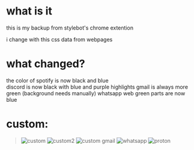 # what is it
this is my backup from stylebot's chrome extention

i change with this css data from webpages

# what changed?

the color of spotify is now black and blue<br>
discord is now black with blue and purple highlights
gmail is always more green (background needs manually)
whatsapp web green parts are now blue

# custom:
> ![custom](https://user-images.githubusercontent.com/63209264/178688696-b7fa75b8-254c-475b-be59-341284e27501.png)
> ![custom2](https://user-images.githubusercontent.com/63209264/178707674-414b6de6-9148-4198-9497-e40305b75433.png)
> ![custom gmail](https://user-images.githubusercontent.com/63209264/181169145-c75c624f-6e1d-49af-b2c1-8c497ae133a8.png)
> ![whatsapp](https://user-images.githubusercontent.com/63209264/181169967-eddc3c54-d852-4ad7-acf6-99e9043c4f19.png)
> ![proton](https://user-images.githubusercontent.com/63209264/226581191-45c03ff0-5d1f-49c7-9275-050d73f134ef.png)

